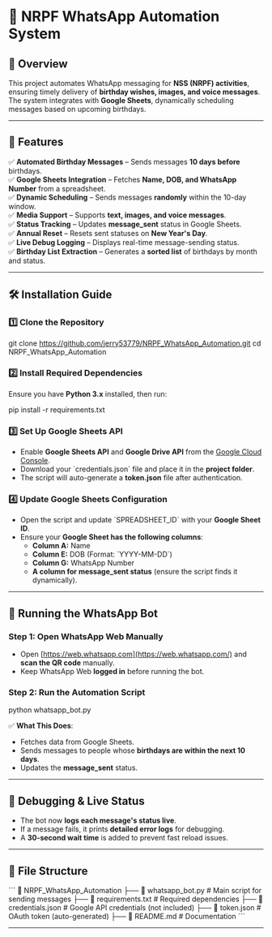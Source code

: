 
# 📌 NRPF WhatsApp Automation System

## 🚀 Overview  
This project automates WhatsApp messaging for **NSS (NRPF) activities**, ensuring timely delivery of **birthday wishes, images, and voice messages**. The system integrates with **Google Sheets**, dynamically scheduling messages based on upcoming birthdays.

---

## 🎯 Features  
✅ **Automated Birthday Messages** – Sends messages **10 days before** birthdays.  
✅ **Google Sheets Integration** – Fetches **Name, DOB, and WhatsApp Number** from a spreadsheet.  
✅ **Dynamic Scheduling** – Sends messages **randomly** within the 10-day window.  
✅ **Media Support** – Supports **text, images, and voice messages**.  
✅ **Status Tracking** – Updates **message_sent** status in Google Sheets.  
✅ **Annual Reset** – Resets sent statuses on **New Year's Day**.  
✅ **Live Debug Logging** – Displays real-time message-sending status.  
✅ **Birthday List Extraction** – Generates a **sorted list** of birthdays by month and status.  

---

## 🛠️ Installation Guide  

### 1️⃣ Clone the Repository  
git clone https://github.com/jerry53779/NRPF_WhatsApp_Automation.git
cd NRPF_WhatsApp_Automation

### 2️⃣ Install Required Dependencies  
Ensure you have **Python 3.x** installed, then run:  

pip install -r requirements.txt

### 3️⃣ Set Up Google Sheets API  
- Enable **Google Sheets API** and **Google Drive API** from the [Google Cloud Console](https://console.cloud.google.com/).  
- Download your \`credentials.json\` file and place it in the **project folder**.  
- The script will auto-generate a **token.json** file after authentication.

### 4️⃣ Update Google Sheets Configuration  
- Open the script and update \`SPREADSHEET_ID\` with your **Google Sheet ID**.  
- Ensure your **Google Sheet has the following columns**:  
  - **Column A:** Name  
  - **Column E:** DOB (Format: \`YYYY-MM-DD\`)  
  - **Column G:** WhatsApp Number  
  - **A column for message_sent status** (ensure the script finds it dynamically).  

---

## 🚀 Running the WhatsApp Bot  

### Step 1: Open WhatsApp Web Manually  
- Open [https://web.whatsapp.com](https://web.whatsapp.com/) and **scan the QR code** manually.  
- Keep WhatsApp Web **logged in** before running the bot.  

### Step 2: Run the Automation Script  
python whatsapp_bot.py

✅ **What This Does**:  
- Fetches data from Google Sheets.  
- Sends messages to people whose **birthdays are within the next 10 days**.  
- Updates the **message_sent** status.  

---

## 📌 Debugging & Live Status  
- The bot now **logs each message's status live**.  
- If a message fails, it prints **detailed error logs** for debugging.  
- A **30-second wait time** is added to prevent fast reload issues.  

---

## 📂 File Structure  
\`\`\`
📂 NRPF_WhatsApp_Automation
 ├── 📜 whatsapp_bot.py            # Main script for sending messages
 ├── 📜 requirements.txt           # Required dependencies
 ├── 📜 credentials.json           # Google API credentials (not included)
 ├── 📜 token.json                 # OAuth token (auto-generated)
 ├── 📜 README.md                  # Documentation
\`\`\`

---


